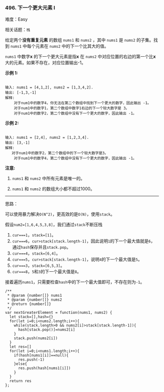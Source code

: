 ### 496. 下一个更大元素 I

难度：Easy

相关话题：`栈`

给定两个**没有重复元素** 的数组 `nums1`  和 `nums2` ，其中 `nums1` 是 `nums2` 的子集。找到 `nums1` 中每个元素在 `nums2` 中的下一个比其大的值。



 `nums1` 中数字**x** 的下一个更大元素是指**x** 在 `nums2` 中对应位置的右边的第一个比**x** 大的元素。如果不存在，对应位置输出-1。



**示例 1:** 



```

输入: nums1 = [4,1,2], nums2 = [1,3,4,2].
输出: [-1,3,-1]
解释:
    对于num1中的数字4，你无法在第二个数组中找到下一个更大的数字，因此输出 -1。
    对于num1中的数字1，第二个数组中数字1右边的下一个较大数字是 3。
    对于num1中的数字2，第二个数组中没有下一个更大的数字，因此输出 -1。
```


**示例 2:** 



```

输入: nums1 = [2,4], nums2 = [1,2,3,4].
输出: [3,-1]
解释:
   对于num1中的数字2，第二个数组中的下一个较大数字是3。
    对于num1中的数字4，第二个数组中没有下一个更大的数字，因此输出 -1。
```


**注意:** 




1.  `nums1` 和 `nums2` 中所有元素是唯一的。

2.  `nums1` 和 `nums2` 的数组大小都不超过1000。






-----

思路：

可以使用暴力解决`O(N^2)`，更高效的是`O(N)`，使用`stack`。

假设`num2=[1,6,4,5,3,8]`，我们通过`stack`不断压栈

1. `cur===1`，`stack=[1]`。
2. `cur===6`，`cur>stack[stack.length-1]`，因此说明`1`的下一个最大值就是`6`，通过`hash`保存并且`stack.pop`。
3. `cur===4`，`stack=[6,4]`。
4. `cur===5`，`cur>stack[stack.length-1]`，说明`4`的下一个最大值是`5`。
5. `cur===3`，`stack=[6,5,3]`。
6. `cur===8`，`5`和`3`的下一个最大值是`8`。

接着遍历`nums1`，只需要检查`hash`中的下一个最大值即可，不存在则为`-1`。

```
/**
 * @param {number[]} nums1
 * @param {number[]} nums2
 * @return {number[]}
 */
var nextGreaterElement = function(nums1, nums2) {
  let stack=[],hash={}
  for(let i=0;i<nums2.length;i++){
    while(stack.length>0 && nums2[i]>stack[stack.length-1]){
      hash[stack.pop()]=nums2[i]
    }
    stack.push(nums2[i])
  }
  let res=[]
  for(let i=0;i<nums1.length;i++){
    if(hash[nums1[i]]==null){
      res.push(-1)
    }else{
      res.push(hash[nums1[i]])
    }
  }
  return res
};
```

